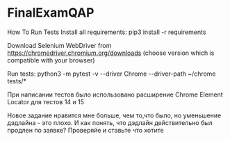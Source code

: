 # FinalExamQAP
How To Run Tests
Install all requirements:
pip3 install -r requirements

Download Selenium WebDriver from https://chromedriver.chromium.org/downloads (choose version which is compatible with your browser)

Run tests:
python3 -m pytest -v --driver Chrome --driver-path ~/chrome tests/*

При написании тестов было использовано расширение Chrome Element Locator для тестов 14 и 15

Новое задание нравится мне больше, чем то,что было, но уменьшение дэдлайна - это плохо. И как понять, что дэдлайн действительно был продлен по заявке? Проверяйе и ставьте что хотите
